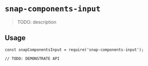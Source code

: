 # `snap-components-input`

> TODO: description

## Usage

```
const snapComponentsInput = require('snap-components-input');

// TODO: DEMONSTRATE API
```
